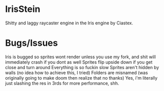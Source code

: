 # IrisStein
Shitty and laggy raycaster engine in the Iris engine by Ciastex.

# Bugs/Issues
Iris is bugged so sprites wont render unless you use my fork, and shit will immediately crash if you dont as well
Sprites flip upside down if you get close and turn around
Everything is so fuckin slow
Sprites aren't hidden by walls (no idea how to achieve this, I tried)
Folders are misnamed (was originally going to make doom then realize that no thanks)
Yes, i'm literally just slashing the res in 3rds for more performance, shh.